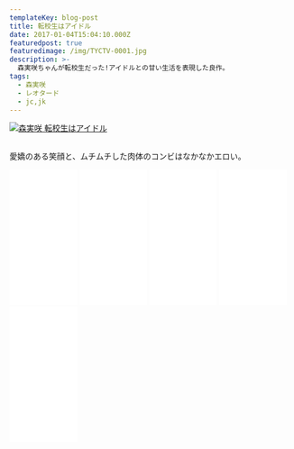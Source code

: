 ```yaml
---
templateKey: blog-post
title: 転校生はアイドル
date: 2017-01-04T15:04:10.000Z
featuredpost: true
featuredimage: /img/TYCTV-0001.jpg
description: >-
  森実咲ちゃんが転校生だった!アイドルとの甘い生活を表現した良作。
tags:
  - 森実咲
  - レオタード
  - jc,jk
---
```

[![森実咲 転校生はアイドル](/img/TYCTV-0001.jpg)](https://wlink.golden-gateway.com/id/3372-1-002-d8ba/)

## 
愛嬌のある笑顔と、ムチムチした肉体のコンビはなかなかエロい。

<div>
<!-- おすすめ商品を並べる説明-->
                  <iframe style="width:120px;height:240px;" marginwidth="0" marginheight="0" scrolling="no" frameborder="0" src="//rcm-fe.amazon-adsystem.com/e/cm?lt1=_blank&bc1=000000&IS2=1&bg1=FFFFFF&fc1=000000&lc1=0000FF&t=petnanukidol-22&language=en_US&o=9&p=8&l=as4&m=amazon&f=ifr&ref=as_ss_li_til&asins=B08BYF8VXZ&linkId=7724e825b1cb48a8adb6394ee6e9fd84"></iframe>
                  <!-- 衣装-->
                  <iframe style="width:120px;height:240px;" marginwidth="0" marginheight="0" scrolling="no" frameborder="0" src="//rcm-fe.amazon-adsystem.com/e/cm?lt1=_blank&bc1=000000&IS2=1&bg1=FFFFFF&fc1=000000&lc1=0000FF&t=petnanukidol-22&language=en_US&o=9&p=8&l=as4&m=amazon&f=ifr&ref=as_ss_li_til&asins=B008XDNO8G&linkId=345f58164be449d0fb340361f2a825d9"></iframe>
                  <!-- 味覚、嗅覚、触覚 -->
                  <iframe style="width:120px;height:240px;" marginwidth="0" marginheight="0" scrolling="no" frameborder="0" src="//rcm-fe.amazon-adsystem.com/e/cm?lt1=_blank&bc1=000000&IS2=1&bg1=FFFFFF&fc1=000000&lc1=0000FF&t=petnanukidol-22&language=en_US&o=9&p=8&l=as4&m=amazon&f=ifr&ref=as_ss_li_til&asins=B08FB4SYK8&linkId=eeb9f1811e1c35d401530fe8ec2b5881"></iframe>
                  <!-- av -->
                  <iframe style="width:120px;height:240px;" marginwidth="0" marginheight="0" scrolling="no" frameborder="0" src="//rcm-fe.amazon-adsystem.com/e/cm?lt1=_blank&bc1=000000&IS2=1&bg1=FFFFFF&fc1=000000&lc1=0000FF&t=petnanukidol-22&language=en_US&o=9&p=8&l=as4&m=amazon&f=ifr&ref=as_ss_li_til&asins=B00BQ5UEWC&linkId=1f22338c1d797413b0d273dd89487124"></iframe>
                  <!-- 官能小説、漫画 -->
                  <iframe style="width:120px;height:240px;" marginwidth="0" marginheight="0" scrolling="no" frameborder="0" src="//rcm-fe.amazon-adsystem.com/e/cm?lt1=_blank&bc1=000000&IS2=1&bg1=FFFFFF&fc1=000000&lc1=0000FF&t=petnanukidol-22&language=ja_JP&o=9&p=8&l=as4&m=amazon&f=ifr&ref=as_ss_li_til&asins=4801516572&linkId=7d777dd0e3b2ead1e1f68bccafc70735"></iframe>
                  <!-- 同人漫画-->
                  <ins class="dmm-widget-placement" data-id="318bad44c0bc1fd23a94a2a5d462a6c1" style="background:transparent"></ins><script src="https://widget-view.dmm.co.jp/js/placement.js" class="dmm-widget-scripts" data-id="318bad44c0bc1fd23a94a2a5d462a6c1"></script>
                  <!-- 同人音声-->
                  <!-- 同人漫画-->
                  <!-- 同人音声-->
</div>

